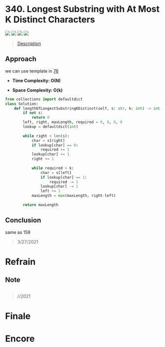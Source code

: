 # 340. Longest Substring with At Most K Distinct Characters

![](https://img.shields.io/badge/Difficulty-Medium-%23f0ad4e)
![](https://img.shields.io/badge/topic-sliding%20window-critical)
![](https://img.shields.io/badge/topic-hash%20table-critical)
![](https://img.shields.io/badge/topic-two%20pointers-critical)

> [Description](https://leetcode.com/problems/longest-substring-with-at-most-k-distinct-characters/)


## Approach

we can use template in [76](https://leetcode.com/problems/minimum-window-substring/discuss/26808/Here-is-a-10-line-template-that-can-solve-most-'substring'-problems)

- **Time Complexity: O(N)**

- **Space Complexity: O(k)**

```python
from collections import defaultdict
class Solution:
    def lengthOfLongestSubstringKDistinct(self, s: str, k: int) -> int:
        if not s:
            return 0
        left, right, maxLength, required = 0, 0, 0, 0
        lookup = defaultdict(int)
        
        while right < len(s):
            char = s[right]
            if lookup[char] == 0:
                required += 1
            lookup[char] += 1
            right += 1
            
            while required > k:
                char = s[left]
                if lookup[char] == 1:
                    required -= 1
                lookup[char] -= 1
                left += 1
            maxLength = max(maxLength, right-left)
        
        return maxLength
```

## Conclusion

same as 159

> 3/27/2021

# Refrain

## Note

```python

```

> //2021

# Finale

# Encore